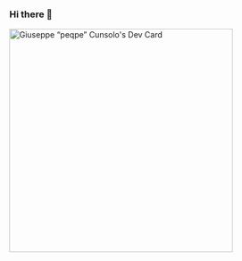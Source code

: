 ### Hi there 👋

<!--
**gcunsolo/gcunsolo** is a ✨ _special_ ✨ repository because its `README.md` (this file) appears on your GitHub profile.

Here are some ideas to get you started:

- 🔭 I’m currently working on ...
- 🌱 I’m currently learning ...
- 👯 I’m looking to collaborate on ...
- 🤔 I’m looking for help with ...
- 💬 Ask me about ...
- 📫 How to reach me: ...
- 😄 Pronouns: ...
- ⚡ Fun fact: ...
-->

<a href="https://app.daily.dev/peqpe"><img src="https://api.daily.dev/devcards/e1ac8d19ca034ca8823e6375194d0b4f.png?r=lzd" width="400" alt="Giuseppe “peqpe” Cunsolo's Dev Card"/></a>
